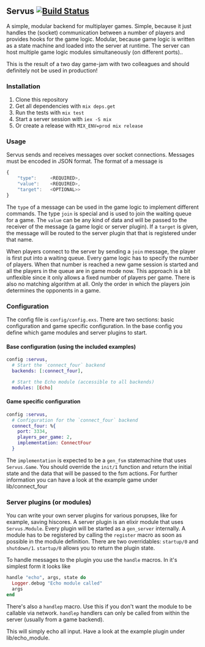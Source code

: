 ## Servus [![Build Status](https://travis-ci.org/pb82/Servus.png?branch=master)](https://travis-ci.org/pb82/Servus)

A simple, modular backend for multiplayer games. Simple, because it just handles the (socket) communication between a number
of players and provides hooks for the game logic. Modular, because game logic is written as a state machine and loaded into
the server at runtime. The server can host multiple game logic modules simultaneously (on different ports)..

This is the result of a two day game-jam with two colleagues and should definitely not be used in production!

### Installation

1. Clone this repository
2. Get all dependencies with `mix deps.get`
3. Run the tests with `mix test`
4. Start a server session with `iex -S mix`
5. Or create a release with `MIX_ENV=prod mix release`

### Usage

Servus sends and receives messages over socket connections. Messages must be encoded in JSON format. The format of
a message is

```javascript
{
    "type":     <REQUIRED>,
    "value":    <REQUIRED>,
    "target":   <OPTIONAL>>
}
```

The `type` of a message can be used in the game logic to implement different commands. The type `join` is special and is used
to join the waiting queue for a game. The `value` can be any kind of data and will be passed to the receiver of the message
(a game logic or server plugin). If a `target` is given, the message will be routed to the server plugin that that is 
registered under that name.

When players connect to the server by sending a `join` message, the player is first put into a waiting queue. Every game logic has
to specify the number of players. When that number is reached a new game session is started and all the players in the queue are in
game mode now. This approach is a bit unflexible since it only allows a fixed number of players per game. There is also no matching
algorithm at all. Only the order in which the players join determines the opponents in a game.

### Configuration

The config file is `config/config.exs`. There are two sections: basic configuration and game specific configuration. In the base config
you define which game modules and server plugins to start.

#### Base configuration (using the included examples)

```elixir
config :servus, 
  # Start the `connect_four` backend
  backends: [:connect_four],

  # Start the Echo module (accessible to all backends)
  modules: [Echo]
```

#### Game specific configuration

```elixir
config :servus,
  # Configuration for the `connect_four` backend
  connect_four: %{
    port: 3334,
    players_per_game: 2,
    implementation: ConnectFour
  }
```

The `implementation` is expected to be a `gen_fsm` statemachine that uses `Servus.Game`. You should override the `init/1` function and return
the initial state and the data that will be passed to the fsm actions. For further information you can have a look at the example game under
lib/connect_four

### Server plugins (or modules)

You can write your own server plugins for various porupses, like for example, saving hiscores. A server plugin is an elixir module that uses `Servus.Module`.
Every plugin will be started as a `gen_server` internally. A module has to be registered by calling the `register` macro as soon as possible in the module
definition. There are two overridables: `startup/0` and `shutdown/1`. `startup/0` allows you to return the plugin state.

To handle messages to the plugin you use the `handle` macros. In it's simplest form it looks like

```elixir
handle "echo", args, state do
  Logger.debug "Echo module called"
  args
end
```

There's also a `handlep` macro. Use this if you don't want the module to be callable via network. `handlep` handlers can only be called from within
the server (usually from a game backend).

This will simply echo all input. Have a look at the example plugin under lib/echo_module.
